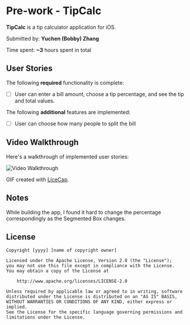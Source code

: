 # Pre-work - TipCalc

**TipCalc** is a tip calculator application for iOS.

Submitted by: **Yuchen (Bobby) Zhang**

Time spent: **~3** hours spent in total

## User Stories

The following **required** functionality is complete:
* [ ] User can enter a bill amount, choose a tip percentage, and see the tip and total values.

The following **additional** features are implemented:
- [ ] User can choose how many people to split the bill

## Video Walkthrough

Here's a walkthrough of implemented user stories:

<img src='http://imgur.com/XvH9qlm' title='Video Walkthrough' width='' alt='Video Walkthrough' />

GIF created with [LiceCap](http://www.cockos.com/licecap/).

## Notes

While building the app, I found it hard to change the percentage correspondingly as the Segmented Box changes.

## License

    Copyright [yyyy] [name of copyright owner]

    Licensed under the Apache License, Version 2.0 (the "License");
    you may not use this file except in compliance with the License.
    You may obtain a copy of the License at

        http://www.apache.org/licenses/LICENSE-2.0

    Unless required by applicable law or agreed to in writing, software
    distributed under the License is distributed on an "AS IS" BASIS,
    WITHOUT WARRANTIES OR CONDITIONS OF ANY KIND, either express or implied.
    See the License for the specific language governing permissions and
    limitations under the License.
